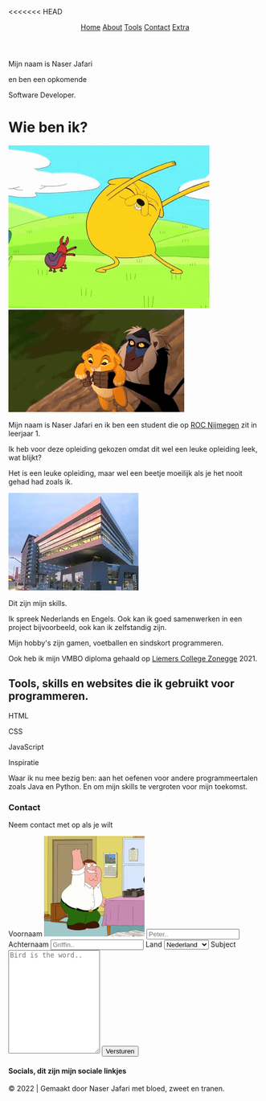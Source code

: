 <<<<<<< HEAD

<!DOCTYPE html>
<html lang="en">
  <head>
    <meta charset="UTF-8" />
    <meta http-equiv="X-UA-Compatible" content="IE=edge" />
    <meta name="viewport" content="width=device-width, initial-scale=1.0" />
    <title>Naser Jafari | Portfolio</title>
    <link rel="stylesheet" href="css eindproject 2/eindproject 2.css" />
    <link rel="preconnect" href="https://fonts.googleapis.com" />
    <link rel="preconnect" href="https://fonts.gstatic.com" crossorigin />
    <link
      href="https://fonts.googleapis.com/css2?family=Source+Sans+Pro&display=swap"
      rel="stylesheet"
    />
    <link rel="preconnect" href="https://fonts.googleapis.com" />
    <link rel="preconnect" href="https://fonts.gstatic.com" crossorigin />
    <link
      href="https://fonts.googleapis.com/css2?family=Dongle&family=Source+Sans+Pro&display=swap"
      rel="stylesheet"
    />
    <link rel="preconnect" href="https://fonts.googleapis.com" />
    <link rel="preconnect" href="https://fonts.gstatic.com" crossorigin />
    <link
      href="https://fonts.googleapis.com/css2?family=Dongle&family=Poppins:ital,wght@1,200&family=Source+Sans+Pro&display=swap"
      rel="stylesheet"
    />
    <script src="https://kit.fontawesome.com/0bcdb7bdd8.js" crossorigin="anonymous"></script>
    <link rel="preconnect" href="https://fonts.googleapis.com" />
    <link rel="preconnect" href="https://fonts.gstatic.com" crossorigin />
    <link
      href="https://fonts.googleapis.com/css2?family=Dongle&family=Lato:ital@1&family=Poppins:ital,wght@1,200&family=Source+Sans+Pro&display=swap"
      rel="stylesheet"
    />
  </head>
  <body>
    <header>
      <div class="navbar">
        <a href="#home"><i class="fas fa-home"></i>Home</a>
        <a href="#about"><i class="far fa-address-card"></i>About</a>
        <a href="#tools"><i class="fas fa-tools"></i>Tools</a>
        <a href="#contact"><i class="far fa-comments"></i>Contact</a>
        <a href="http://127.0.0.1:5500/extra.html"><i class="fas fa-plus"></i>Extra</a>
      </div>
    </header>
    <main id="home">
      <div class="background-eerstedeel">
        <span class="Begin-tekst"> Mijn naam is Naser Jafari</span>
        <p class="Midden-tekst">en ben een opkomende</p>
        <span class="Einde-tekst">Software Developer.</span>
      </div>
      <div class="about" id="about">
        <div class="Wie ben ik">
          <h1>Wie ben ik?</h1>
        </div>
        <div class="jake">
          <img src="afbeeldingen/jake adventure time.gif" alt="jake dancing" />
        </div>
        <div class="monkey">
          <img src="afbeeldingen/monkey.gif" alt="monkey meme" />
        </div>
        <div class="about-tekst">
          <p class="informeren">
            Mijn naam is Naser Jafari en ik ben een student die op
            <a href="https://www.roc-nijmegen.nl/" target="_blank"
              >ROC Nijmegen</a
            >
            zit in leerjaar 1.
          </p>
          <p class="meer-informatie">
            Ik heb voor deze opleiding gekozen omdat dit wel een leuke opleiding
            leek, wat blijkt?
          </p>
          <p class="mening-informatie">
            Het is een leuke opleiding, maar wel een beetje moeilijk als je het
            nooit gehad had zoals ik.
          </p>
        </div>
        <div class="school">
          <img src="afbeeldingen/school.png" alt="mijn school" />
        </div>
        <div class="skills">
          <p class="Mijn-skills">Dit zijn mijn skills.</p>
          <p class="skills-tekst">
            Ik spreek Nederlands en Engels. Ook kan ik goed samenwerken in een project bijvoorbeeld, ook kan
            ik zelfstandig zijn.
          </p>
          <p class="hobbies">
            Mijn hobby's zijn gamen, voetballen en sindskort programmeren.
          </p>
          <p class="diploma">
            Ook heb ik mijn VMBO diploma gehaald op
            <a href="https://www.liemerscollege.nl/" target="_blank"
              >Liemers College Zonegge</a
            >
            2021.
          </p>
        </div>
        <div class="tools" id="tools">
          <div class="tools-tekst">
            <h2>
              Tools, skills en websites die ik gebruikt voor programmeren.
            </h2>
          </div>
          <div class="icons-container">
            <div class="HTML-icon">
              <i class="fab fa-html5" title="HTML"></i>
              <p class="html-tekst">HTML</p>
            </div>
            <div class="CSS-icon">
              <i class="fab fa-css3-alt" title="CSS"></i>
              <p class="css-tekst">CSS</p>
            </div>
            <div class="JS-icon">
              <i class="fab fa-js-square" title="JavaScript"></i>
              <p class="js-tekst">JavaScript</p>
            </div>
            <div class="inspiratie">
              <a
                href="https://anniebombanie.com/#home"
                class="fab fa-chrome"
                target="_blank"
                title="Inspiratie"
              ></a>
              <p class="icons-tekst">Inspiratie</p>
            </div>
          </div>
              <div class="back-to-top">
                <i
                  class="fas fa-arrow-circle-up"
                  class="back-to-top"
                  onclick="topFunction()"
                  id="myBtn"
                  title="Go to top"
                ></i>
              </div>
                <div class="bezig">
                  Waar ik nu mee bezig ben: aan het oefenen voor andere
                  programmeertalen zoals Java en Python. En om mijn skills te vergroten voor mijn toekomst.
                </div>
                <div class="contact-pagina">
                  <h3 id="contact">Contact</h3>
                  <p>Neem contact met op als je wilt</p>
                  <form action="https://www.dafk.net/what/" target="_blank" >
                    <label for="fname">Voornaam
                      <img class="peter-griffin" src="afbeeldingen/peter griffin dancing.gif" alt="peter griffin dancing">
                    </label>
                    <input type="text" id="fname" name="firstname" placeholder="Peter..">
                    <label for="lname">Achternaam</label>
                    <input type="text" id="lname" name="lastname" placeholder="Griffin..">
                    <label for="country">Land</label>
                    <select id="country" name="country">
                      <option value="nederland">Nederland</option>
                      <option value="belgie">Belgie</option>
                      <option value="luxemberg">Luxemberg</option>
                    </select>
                    <label for="subject">Subject</label>
                    <textarea id="subject" name="subject" placeholder="Bird is the word.." style="height:200px"></textarea>
                    <input type="submit" value="Versturen">
                  </form>
                  </div>
                  <h4>Socials, dit zijn mijn sociale linkjes</h4>
                  <div class="icon-contacts-container">
                    <div class="github-icon">
                      <a
                      href="https://github.com/NASIdude"
                      class="fab fa-github"
                      target="_blank"
                      title="Github"
                    ></a>
                    </div>
                    <div class="facebook-icon">
                      <a href="https://www.facebook.com/RickAstley"
                      class="fab fa-facebook"
                      target="_blank"
                      title="Facebook"
                    ></a>
                    </div>
                    <div class="twitter-icon">
                      <a href="https://twitter.com/rickastley"
                        class="fab fa-twitter"
                        target="_blank"
                        title="Twitter"
                    ></a>
                    </div>
                    <div class="instagram-icon">
                      <a href="https://www.instagram.com/officialrickastley/?hl=nl"
                        class="fab fa-instagram"
                        target="_blank"
                        title="Instagram"
                    ></a>
                    </div>
                </div>
            </div>
          </div>
        </div>
      </div>
    </main>
    <footer>
      <div class="footbar">
        <p>© 2022 | Gemaakt door Naser Jafari <span> met bloed, zweet en tranen</span>.</p>
      </div>
    </footer>
    <script src="js/alles.js"></script>
  </body>
</html>
